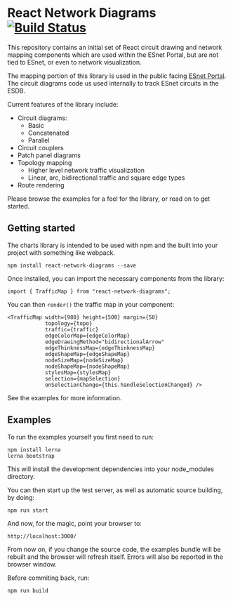 # React Network Diagrams [![Build Status](https://travis-ci.org/esnet/react-network-diagrams.svg?branch=master)](https://travis-ci.org/esnet/react-network-diagrams)


This repository contains an initial set of React circuit drawing and network mapping components which are used within the ESnet Portal, but are not tied to ESnet, or even to network visualization.

The mapping portion of this library is used in the public facing [ESnet Portal](http://my.es.net). The circuit diagrams code us used internally to track ESnet circuits in the ESDB.

Current features of the library include:

 * Circuit diagrams:
     - Basic
     - Concatenated
     - Parallel
 * Circuit couplers
 * Patch panel diagrams
 * Topology mapping
     - Higher level network traffic visualization
     - Linear, arc, bidirectional traffic and square edge types
 * Route rendering

Please browse the examples for a feel for the library, or read on to get started.

Getting started
---------------

The charts library is intended to be used with npm and the built into your project with something like webpack.

    npm install react-network-diagrams --save

Once installed, you can import the necessary components from the library:

    import { TrafficMap } from "react-network-diagrams";

You can then `render()` the traffic map in your component:

    <TrafficMap width={980} height={500} margin={50}
                topology={topo}
                traffic={traffic}
                edgeColorMap={edgeColorMap}
                edgeDrawingMethod="bidirectionalArrow"
                edgeThinknessMap={edgeThinknessMap}
                edgeShapeMap={edgeShapeMap}
                nodeSizeMap={nodeSizeMap}
                nodeShapeMap={nodeShapeMap}
                stylesMap={stylesMap}
                selection={mapSelection}
                onSelectionChange={this.handleSelectionChanged} />
                

See the examples for more information.

Examples
--------

To run the examples yourself you first need to run:

    npm install lerna
    lerna bootstrap

This will install the development dependencies into your node_modules directory.

You can then start up the test server, as well as automatic source building, by doing:

    npm run start

And now, for the magic, point your browser to:

    http://localhost:3000/

From now on, if you change the source code, the examples bundle will be rebuilt and the browser will refresh itself. Errors will also be reported in the browser window.

Before commiting back, run:

    npm run build
